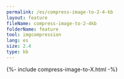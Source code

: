 ```yaml
---
permalink: /es/compress-image-to-2-4-kb
layout: feature
fileName: compress-image-to-2-4kb
folderName: feature
tool: imgcompression
lang: es
size: 2.4
type: kb
---
```


{%- include compress-image-to-X.html -%}
